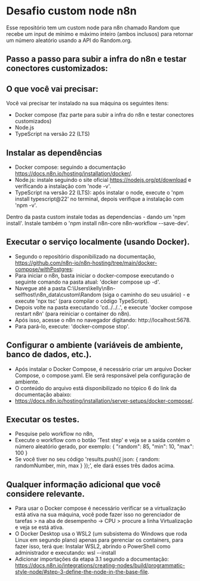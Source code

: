 # Desafio custom node n8n
Esse repositório tem um custom node para n8n chamado Random que recebe um input de mínimo e máximo inteiro (ambos inclusos) para retornar um número aleatório usando a API do Random.org.

## Passo a passo para subir a infra do n8n e testar conectores customizados:

## O que você vai precisar:
Você vai precisar ter instalado na sua máquina os seguintes itens:
- Docker compose (faz parte para subir a infra do n8n e testar conectores customizados)
- Node.js
- TypeScript na versão 22 (LTS)

## Instalar as dependências
- Docker compose: seguindo a documentação https://docs.n8n.io/hosting/installation/docker/.
- Node.js: instale seguindo o site oficial https://nodejs.org/pt/download e verificando a instalação com 'node -v'.
- TypeScript na versão 22 (LTS): após instalar o node, execute o 'npm install typescript@22' no terminal, depois verifique a instalação com 'npm -v'.
  
Dentro da pasta custom instale todas as dependencias - dando um 'npm install'.
Instale também o 'npm install n8n-core n8n-workflow --save-dev'.

## Executar o serviço localmente (usando Docker).
- Segundo o repositório disponibilizado na documentação, https://github.com/n8n-io/n8n-hosting/tree/main/docker-compose/withPostgres:
- Para iniciar o n8n, basta iniciar o docker-compose executando o seguinte comando na pasta atual: 'docker compose up -d'.
- Navegue até a pasta C:\Users\kelly\n8n-selfhost\n8n_data\custom\Random (siga o caminho do seu usuário) - e execute 'npx tsc' (para compilar o código TypeScript).
- Depois volte na pasta executando 'cd../../..', e execute 'docker compose restart n8n' (para reiniciar o container do n8n).
- Após isso, acesse o n8n no navegador digitando: http://localhost:5678.
- Para pará-lo, execute: 'docker-compose stop'.

## Configurar o ambiente (variáveis de ambiente, banco de dados, etc.).
- Após instalar o Docker Compose, é necessário criar um arquivo Docker Compose, o compose.yaml. Ele será responsável pela configuração de ambiente.
- O conteúdo do arquivo está disponibilizado no tópico 6 do link da documentação abaixo:
- https://docs.n8n.io/hosting/installation/server-setups/docker-compose/.

## Executar os testes.
- Pesquise pelo workflow no n8n,
- Execute o workflow com o botão 'Test step' e veja se a saída contém o número aleatório gerado, por exemplo:
{
"random": 85,
"min": 10,
"max": 100
}
- Se você tiver no seu código 'results.push({ json: { random: randomNumber, min, max } });', ele dará esses três dados acima.

## Qualquer informação adicional que você considere relevante.
- Para usar o Docker compose é necessário verificar se a virtualização está ativa na sua máquina, você pode fazer isso no gerenciador de tarefas > na aba de desempenho → CPU > procure a linha Virtualização e veja se está ativa.
- O Docker Desktop usa o WSL2 (um subsistema do Windows que roda Linux em segundo plano) apenas para gerenciar os containers, para fazer isso, terá que:
  Instalar WSL2, abrindo o PowerShell como administrador e executando: wsl --install
- Adicionar importações da etapa 3.1 segundo a documentação: https://docs.n8n.io/integrations/creating-nodes/build/programmatic-style-node/#step-3-define-the-node-in-the-base-file.


 
